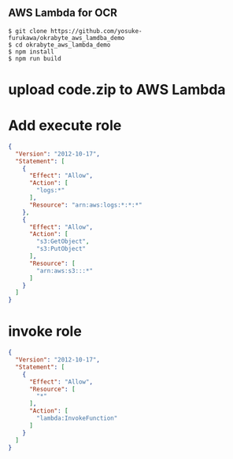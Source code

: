 AWS Lambda for OCR
------------------

```shell
$ git clone https://github.com/yosuke-furukawa/okrabyte_aws_lamdba_demo
$ cd okrabyte_aws_lambda_demo
$ npm install
$ npm run build
```

# upload code.zip to AWS Lambda

# Add execute role

```json
{
  "Version": "2012-10-17",
  "Statement": [
    {
      "Effect": "Allow",
      "Action": [
        "logs:*"
      ],
      "Resource": "arn:aws:logs:*:*:*"
    },
    {
      "Effect": "Allow",
      "Action": [
        "s3:GetObject",
        "s3:PutObject"
      ],
      "Resource": [
        "arn:aws:s3:::*"
      ]
    }
  ]
}
```

# invoke role

```json
{
  "Version": "2012-10-17",
  "Statement": [
    {
      "Effect": "Allow",
      "Resource": [
        "*"
      ],
      "Action": [
        "lambda:InvokeFunction"
      ]
    }
  ]
}
```
